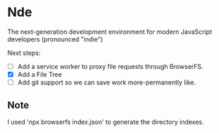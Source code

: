 # Nde
The next-generation development environment for modern JavaScript developers
(pronounced "indie")

Next steps:

- [ ] Add a service worker to proxy file requests through BrowserFS.
- [x] Add a File Tree
- [ ] Add git support so we can save work more-permanently like.

## Note
I used 'npx browserfs index.json' to generate the directory indexes.